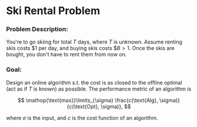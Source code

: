# Ski Rental Problem

### Problem Description:

You're to go skiing for total $T$ days, where $T$ is unknown. Assume renting skis costs \$$1$ per day, and buying skis costs \$$B > 1$. Once the skis are bought, you don't have to rent them from now on.


### Goal:

Design an online algorithm s.t. the cost is as closed to the offline optimal (act as if $T$ is known) as possible. The performance metric of an algorithm is 

$$
\mathop{\text{max}}\limits_{\sigma} \frac{c(\text{Alg}, \sigma)}{c(\text{Opt}, \sigma)},
$$

where $\sigma$ is the input, and $c$ is the cost function of an algorithm.
